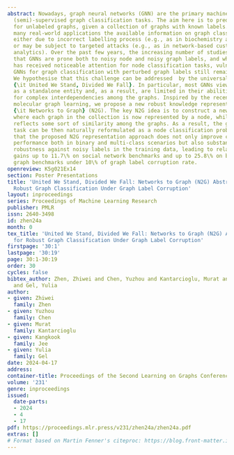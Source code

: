 ```yaml
---
abstract: Nowadays, graph neural networks (GNN) are the primary machinery to tackle
  (semi)-supervised graph classification tasks. The aim here is to predict classes
  for unlabeled graphs, given a collection of graphs with known labels. However, in
  many real-world applications the available information on graph classes may be distorted
  either due to incorrect labelling process (e.g., as in biochemistry and bioinformatics)
  or may be subject to targeted attacks (e.g., as in network-based customer attrition
  analytics). Over the past few years, the increasing number of studies has indicated
  that GNNs are prone both to noisy node and noisy graph labels, and while this problem
  has received noticeable attention for node classification tasks, vulnerability of
  GNNs for graph classification with perturbed graph labels still remains in its nascence.
  We hypothesise that this challenge can be addressed  by the universal principle
  {\it United We Stand, Divided We Fall}. In particular, most GNNs view each graph
  as a standalone entity and, as a result, are limited in their abilities to account
  for complex interdependencies among the graphs. Inspired by the recent studies on
  molecular graph learning, we propose a new robust knowledge representation called
  {\it Networks to Graph} (N2G). The key N2G idea is to construct a new abstraction
  where each graph in the collection is now represented by a node, while an edge then
  reflects some sort of similarity among the graphs. As a result, the graph classification
  task can be then naturally reformulated as a node classification problem. We show
  that the proposed N2G representation approach does not only improve classification
  performance both in binary and multi-class scenarios but also substantially enhances
  robustness against noisy labels in the training data, leading to relative robustness
  gains up to 11.7\% on social network benchmarks and up to 25.8\% on bioinformatics
  graph benchmarks under 10\% of graph label corruption rate.
openreview: K5g021Ex14
section: Poster Presentations
title: 'United We Stand, Divided We Fall: Networks to Graph (N2G) Abstraction for
  Robust Graph Classification Under Graph Label Corruption'
layout: inproceedings
series: Proceedings of Machine Learning Research
publisher: PMLR
issn: 2640-3498
id: zhen24a
month: 0
tex_title: 'United We Stand, Divided We Fall: Networks to Graph (N2G) Abstraction
  for Robust Graph Classification Under Graph Label Corruption'
firstpage: '30:1'
lastpage: '30:19'
page: 30:1-30:19
order: 30
cycles: false
bibtex_author: Zhen, Zhiwei and Chen, Yuzhou and Kantarcioglu, Murat and Jee, Kangkook
  and Gel, Yulia
author:
- given: Zhiwei
  family: Zhen
- given: Yuzhou
  family: Chen
- given: Murat
  family: Kantarcioglu
- given: Kangkook
  family: Jee
- given: Yulia
  family: Gel
date: 2024-04-17
address:
container-title: Proceedings of the Second Learning on Graphs Conference
volume: '231'
genre: inproceedings
issued:
  date-parts:
  - 2024
  - 4
  - 17
pdf: https://proceedings.mlr.press/v231/zhen24a/zhen24a.pdf
extras: []
# Format based on Martin Fenner's citeproc: https://blog.front-matter.io/posts/citeproc-yaml-for-bibliographies/
---
```

